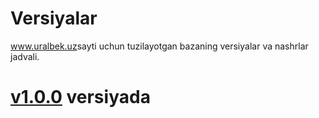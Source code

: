 # Versiyalar
<a href="https://uralbek.netlify.app/">www.uralbek.uz</a>sayti uchun tuzilayotgan bazaning versiyalar va nashrlar jadvali.

# <a href="https://v1-0-0.netlify.app/">v1.0.0</a> versiyada










